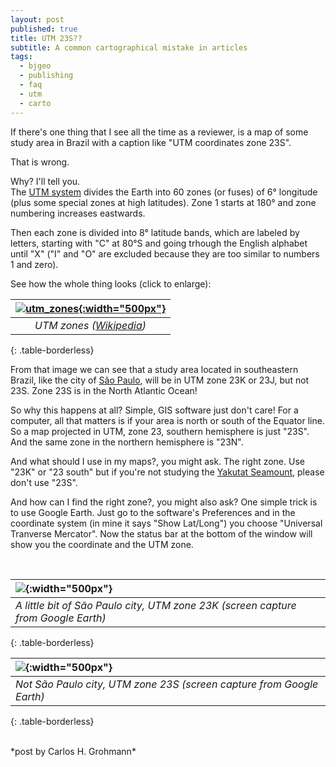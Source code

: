 ```yaml
---
layout: post
published: true
title: UTM 23S??
subtitle: A common cartographical mistake in articles
tags:
  - bjgeo
  - publishing
  - faq
  - utm
  - carto
---
```


If there's one thing that I see all the time as a reviewer, is a map of some study area in Brazil with a caption like "UTM coordinates zone 23S".  

That is wrong.  

Why? I'll tell you.  
The [UTM system](https://en.wikipedia.org/wiki/Universal_Transverse_Mercator_coordinate_system) divides the Earth into 60 zones (or fuses) of 6&deg; longitude (plus some special zones at high latitudes). Zone 1 starts at 180&deg; and zone numbering increases eastwards.  

Then each zone is divided into 8&deg; latitude bands, which are labeled by letters, starting with "C" at 80&deg;S and going trhough the English alphabet until "X" ("I" and "O" are excluded because they are too similar to numbers 1 and zero).   

See how the whole thing looks (click to enlarge):  

| [![utm_zones]({{site.baseurl}}/img/utm/500px-Universal_Transverse_Mercator_zones.svg.png "Click to see larger image"){:width="500px"}]({{site.baseurl}}/img/utm/2000px-Universal_Transverse_Mercator_zones.svg.png)|
|:--:| 
| *UTM zones ([Wikipedia](https://en.wikipedia.org/wiki/Universal_Transverse_Mercator_coordinate_system))* |
{: .table-borderless}
<br>

From that image we can see that a study area located in southeastern Brazil, like the city of [São Paulo](https://en.wikipedia.org/wiki/S%C3%A3o_Paulo), will be in UTM zone 23K or 23J, but not 23S. Zone 23S is in the North Atlantic Ocean!  

So why this happens at all? Simple, GIS software just don't care! For a computer, all that matters is if your area is north or south of the Equator line. So a map projected in UTM, zone 23, southern hemisphere is just "23S". And the same zone in the northern hemisphere is "23N".  

And what should I use in my maps?, you might ask. The right zone. Use "23K" or "23 south" but if you're not studying the [Yakutat Seamount](http://www.marineregions.org/gazetteer.php?p=details&id=34297), please don't use "23S".  

And how can I find the right zone?, you might also ask? One simple trick is to use Google Earth. Just go to the software's Preferences and in the coordinate system (in mine it says "Show Lat/Long") you choose "Universal Tranverse Mercator". Now the status bar at the bottom of the window will show you the coordinate and the UTM zone.   


<br>

| ![]({{site.baseurl}}/img/utm/gearth_sp.png){:width="500px"} |
|:--| 
| *A little bit of São Paulo city, UTM zone 23K (screen capture from Google Earth)* |
{: .table-borderless}
<br>

| ![]({{site.baseurl}}/img/utm/gearth_na.png){:width="500px"} |
|:--| 
| *Not São Paulo city, UTM zone 23S (screen capture from Google Earth)* |
{: .table-borderless}
<br>

















<br> 
*post by Carlos H. Grohmann*


&nbsp;
&nbsp;
